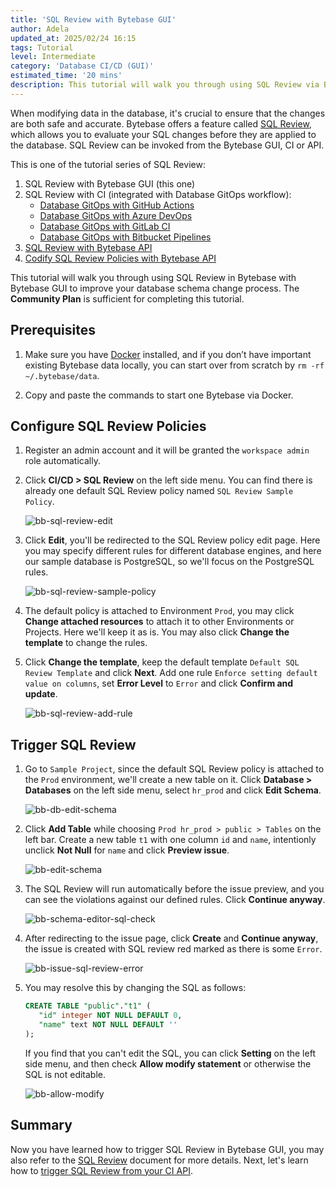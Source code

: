 ```yaml
---
title: 'SQL Review with Bytebase GUI'
author: Adela
updated_at: 2025/02/24 16:15
tags: Tutorial
level: Intermediate
category: 'Database CI/CD (GUI)'
estimated_time: '20 mins'
description: This tutorial will walk you through using SQL Review via Bytebase GUI to improve your database schema change process.
---
```


When modifying data in the database, it's crucial to ensure that the changes are both safe and accurate. Bytebase offers a feature called [SQL Review](/docs/sql-review/overview/), which allows you to evaluate your SQL changes before they are applied to the database. SQL Review can be invoked from the Bytebase GUI, CI or API.

This is one of the tutorial series of SQL Review:

1.  SQL Review with Bytebase GUI (this one)
1.  SQL Review with CI (integrated with Database GitOps workflow):
    - [Database GitOps with GitHub Actions](/docs/tutorials/gitops-github-workflow/#step-3-configure-sql-review-in-bytebase)
    - [Database GitOps with Azure DevOps](/docs/tutorials/gitops-azure-devops-workflow/#step-3-configure-sql-review-in-bytebase)
    - [Database GitOps with GitLab CI](/docs/tutorials/gitops-gitlab-workflow/#step-3-configure-sql-review-in-bytebase)
    - [Database GitOps with Bitbucket Pipelines](/docs/tutorials/gitops-bitbucket-workflow/#step-3-configure-sql-review-in-bytebase)
1.  [SQL Review with Bytebase API](/docs/tutorials/sql-review-api/)
1.  [Codify SQL Review Policies with Bytebase API](/docs/tutorials/api-sql-review-policy/)

This tutorial will walk you through using SQL Review in Bytebase with Bytebase GUI to improve your database schema change process. The **Community Plan** is sufficient for completing this tutorial.

## Prerequisites

1. Make sure you have [Docker](https://www.docker.com/) installed, and if you don’t have important existing Bytebase data locally, you can start over from scratch by `rm -rf ~/.bytebase/data`.
1. Copy and paste the commands to start one Bytebase via Docker.

   <IncludeBlock url="/docs/get-started/install/terminal-docker-run-volume"></IncludeBlock>

## Configure SQL Review Policies

1. Register an admin account and it will be granted the `workspace admin` role automatically.

1. Click **CI/CD > SQL Review** on the left side menu. You can find there is already one default SQL Review policy named `SQL Review Sample Policy`.

   ![bb-sql-review-edit](/content/docs/tutorials/sql-review-gui/bb-sql-review-edit.webp)

1. Click **Edit**, you'll be redirected to the SQL Review policy edit page. Here you may specify different rules for different database engines, and here our sample database is PostgreSQL, so we'll focus on the PostgreSQL rules.

   ![bb-sql-review-sample-policy](/content/docs/tutorials/sql-review-gui/bb-sql-review-sample-policy.webp)

1. The default policy is attached to Environment `Prod`, you may click **Change attached resources** to attach it to other Environments or Projects. Here we'll keep it as is. You may also click **Change the template** to change the rules.

1. Click **Change the template**, keep the default template `Default SQL Review Template` and click **Next**. Add one rule `Enforce setting default value on columns`, set **Error Level** to `Error` and click **Confirm and update**.

   ![bb-sql-review-add-rule](/content/docs/tutorials/sql-review-gui/bb-sql-review-add-rule.webp)

## Trigger SQL Review

1. Go to `Sample Project`, since the default SQL Review policy is attached to the `Prod` environment, we'll create a new table on it. Click **Database > Databases** on the left side menu, select `hr_prod` and click **Edit Schema**.

   ![bb-db-edit-schema](/content/docs/tutorials/sql-review-gui/bb-db-edit-schema.webp)

1. Click **Add Table** while choosing `Prod hr_prod > public > Tables` on the left bar. Create a new table `t1` with one column `id` and `name`, intentionly unclick **Not Null** for `name` and click **Preview issue**.

   ![bb-edit-schema](/content/docs/tutorials/sql-review-gui/bb-edit-schema.webp)

1. The SQL Review will run automatically before the issue preview, and you can see the violations against our defined rules. Click **Continue anyway**.

   ![bb-schema-editor-sql-check](/content/docs/tutorials/sql-review-gui/bb-schema-editor-sql-check.webp)

1. After redirecting to the issue page, click **Create** and **Continue anyway**, the issue is created with SQL review red marked as there is some `Error`.

   ![bb-issue-sql-review-error](/content/docs/tutorials/sql-review-gui/bb-issue-sql-review-error.webp)

1. You may resolve this by changing the SQL as follows:

   ```sql
   CREATE TABLE "public"."t1" (
      "id" integer NOT NULL DEFAULT 0,
      "name" text NOT NULL DEFAULT ''
   );
   ```

   If you find that you can't edit the SQL, you can click **Setting** on the left side menu, and then check **Allow modify statement** or otherwise the SQL is not editable.

   ![bb-allow-modify](/content/docs/tutorials/sql-review-gui/bb-allow-modify.webp)

## Summary

Now you have learned how to trigger SQL Review in Bytebase GUI, you may also refer to the [SQL Review](/docs/sql-review/overview) document for more details. Next, let's learn how to [trigger SQL Review from your CI API](/docs/tutorials/sql-review-api/).
